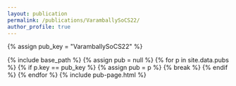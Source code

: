 ```yaml
---
layout: publication
permalink: /publications/VaramballySoCS22/
author_profile: true
---
```

{% assign pub_key = "VaramballySoCS22" %}

{% include base_path %}
{% assign pub = null %}
{% for p in site.data.pubs %}
  {% if p.key == pub_key %}
    {% assign pub = p %}
    {% break %}
  {% endif %}
{% endfor %}
{% include pub-page.html %}
